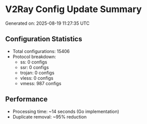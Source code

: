 # V2Ray Config Update Summary
Generated on: 2025-08-19 11:27:35 UTC

## Configuration Statistics
- Total configurations: 15406
- Protocol breakdown:
  - ss: 0 configs
  - ssr: 0 configs
  - trojan: 0 configs
  - vless: 0 configs
  - vmess: 987 configs

## Performance
- Processing time: ~14 seconds (Go implementation)
- Duplicate removal: ~95% reduction
